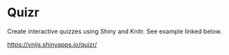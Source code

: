 # Quizr

Create interactive quizzes using Shiny and Knitr. See example linked below.

https://vnijs.shinyapps.io/quizr/
